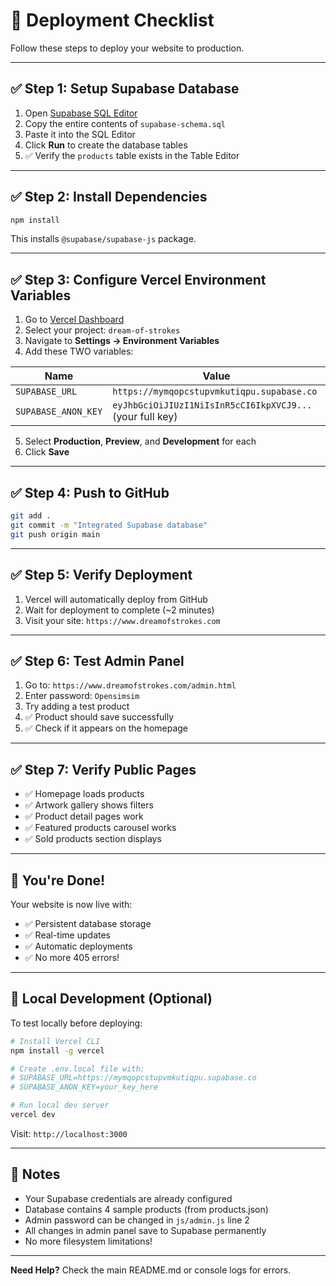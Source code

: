 # 🚀 Deployment Checklist

Follow these steps to deploy your website to production.

---

## ✅ Step 1: Setup Supabase Database

1. Open [Supabase SQL Editor](https://app.supabase.com/project/mymqopcstupvmkutiqpu/sql)
2. Copy the entire contents of `supabase-schema.sql`
3. Paste it into the SQL Editor
4. Click **Run** to create the database tables
5. ✅ Verify the `products` table exists in the Table Editor

---

## ✅ Step 2: Install Dependencies

```bash
npm install
```

This installs `@supabase/supabase-js` package.

---

## ✅ Step 3: Configure Vercel Environment Variables

1. Go to [Vercel Dashboard](https://vercel.com/dashboard)
2. Select your project: `dream-of-strokes`
3. Navigate to **Settings → Environment Variables**
4. Add these TWO variables:

| Name | Value |
|------|-------|
| `SUPABASE_URL` | `https://mymqopcstupvmkutiqpu.supabase.co` |
| `SUPABASE_ANON_KEY` | `eyJhbGciOiJIUzI1NiIsInR5cCI6IkpXVCJ9...` (your full key) |

5. Select **Production**, **Preview**, and **Development** for each
6. Click **Save**

---

## ✅ Step 4: Push to GitHub

```bash
git add .
git commit -m "Integrated Supabase database"
git push origin main
```

---

## ✅ Step 5: Verify Deployment

1. Vercel will automatically deploy from GitHub
2. Wait for deployment to complete (~2 minutes)
3. Visit your site: `https://www.dreamofstrokes.com`

---

## ✅ Step 6: Test Admin Panel

1. Go to: `https://www.dreamofstrokes.com/admin.html`
2. Enter password: `Opensimsim`
3. Try adding a test product
4. ✅ Product should save successfully
5. ✅ Check if it appears on the homepage

---

## ✅ Step 7: Verify Public Pages

- ✅ Homepage loads products
- ✅ Artwork gallery shows filters
- ✅ Product detail pages work
- ✅ Featured products carousel works
- ✅ Sold products section displays

---

## 🎉 You're Done!

Your website is now live with:
- ✅ Persistent database storage
- ✅ Real-time updates
- ✅ Automatic deployments
- ✅ No more 405 errors!

---

## 🔧 Local Development (Optional)

To test locally before deploying:

```bash
# Install Vercel CLI
npm install -g vercel

# Create .env.local file with:
# SUPABASE_URL=https://mymqopcstupvmkutiqpu.supabase.co
# SUPABASE_ANON_KEY=your_key_here

# Run local dev server
vercel dev
```

Visit: `http://localhost:3000`

---

## 📝 Notes

- Your Supabase credentials are already configured
- Database contains 4 sample products (from products.json)
- Admin password can be changed in `js/admin.js` line 2
- All changes in admin panel save to Supabase permanently
- No more filesystem limitations!

---

**Need Help?** Check the main README.md or console logs for errors.

